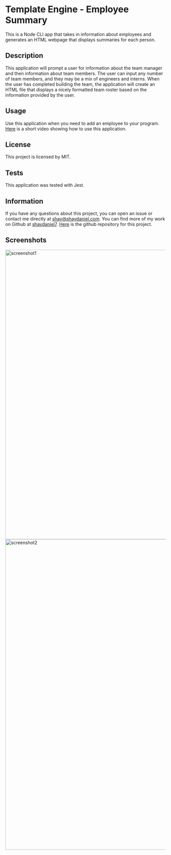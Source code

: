 # **Template Engine - Employee Summary**

This is a Node CLI app that takes in information about employees and generates an HTML webpage that displays summaries for each person. 

## Description

This application will prompt a user for information about the team manager and then information about team members. The user can input any number of team members, and they may be a mix of engineers and interns. When the user has completed building the team, the application will create an HTML file that displays a nicely formatted team roster based on the information provided by the user. 

## Usage
Use this application when you need to add an employee to your program.   [Here](https://drive.google.com/file/d/14vSCg4P-FIgnjmqJm85uwd_9bgPRV5T3/view?usp=sharing "Link to video showing how to use this app") is a short video showing how to use this application.

## License
This project is licensed by MIT.

## Tests
This application was tested with Jest.

## Information
If you have any questions about this project, you can open an issue or contact me directly at shay@shaydaniel.com. You can find more of my work on Github at [shaydaniel7](https://github.com/shaydaniel7/).  [Here](https://github.com/shaydaniel7/team.profile.generator "Link to github repository") is the github repository for this project.

## Screenshots

<img width="910" alt="screenshot1" src="https://user-images.githubusercontent.com/67557233/95790006-70f8a000-0c93-11eb-8dcd-23bf4f29fb64.png">
<img width="976" alt="screenshot2" src="https://user-images.githubusercontent.com/67557233/95790021-7c4bcb80-0c93-11eb-9e22-4f9b9835107a.png">





